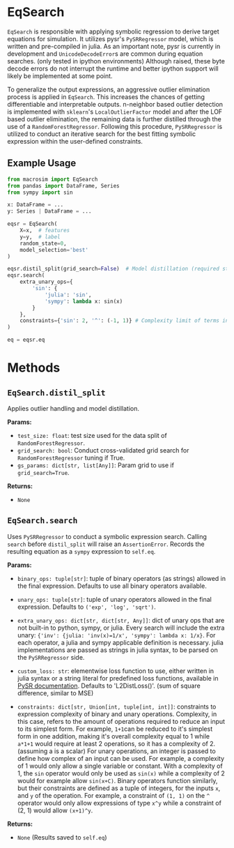 # EqSearch
`EqSearch` is responsible with applying symbolic regression to derive target equations for simulation. 
It utilizes pysr's `PySRRegressor` model, which is written and pre-compiled in julia. As an important note,
pysr is currently in development and `UnicodeDecodeError`s are common during equation searches. 
(only tested in ipython environments)  Although raised, these byte decode errors do not interrupt the runtime and
better ipython support will likely be implemented at some point.

To generalize the output expressions, an aggressive outlier elimination process is applied in `EqSearch`. This increases
the chances of getting differentiable and interpretable outputs. n-neighbor based outlier detection is implemented with
`sklearn`'s `LocalOutlierFactor` model and after the LOF based outlier elimination, the remaining data is further distilled
through the use of a `RandomForestRegressor`. Following this procedure, `PySRRegressor` is utilized to conduct an iterative
search for the best fitting symbolic expression within the user-defined constraints.

## Example Usage
```python
from macrosim import EqSearch
from pandas import DataFrame, Series
from sympy import sin

x: DataFrame = ...
y: Series | DataFrame = ... 

eqsr = EqSearch(
    X=x,  # features
    y=y,  # label
    random_state=0,
    model_selection='best'
)

eqsr.distil_split(grid_search=False)  # Model distillation (required step)
eqsr.search(
    extra_unary_ops={
        'sin': {
            'julia': 'sin',
            'sympy': lambda x: sin(x)
        }
    },
    constraints={'sin': 2, '^': (-1, 1)} # Complexity limit of terms in binary and unary operations 
)

eq = eqsr.eq
```

# Methods

## `EqSearch.distil_split`
Applies outlier handling and model distillation.

__Params:__
- `test_size: float`: test size used for the data split of `RandomForestRegressor`.
- `grid_search: bool`: Conduct cross-validated grid search for `RandomForestRegressor` tuning if True.
- `gs_params: dict[str, list[Any]]`: Param grid to use if `grid_search=True`.

__Returns:__
- `None`

## `EqSearch.search`
Uses `PySRRegressor` to conduct a symbolic expression search. Calling `search` before `distil_split` will raise an
`AssertionError`. Records the resulting equation as a `sympy` expression to `self.eq`.

__Params:__
- `binary_ops: tuple[str]`: tuple of binary operators (as strings) allowed in the final expression. Defaults to use all 
binary operators available.

- `unary_ops: tuple[str]`: tuple of unary operators allowed in the final expression. Defaults to `('exp', 'log', 'sqrt')`.

- `extra_unary_ops: dict[str, dict[str, Any]]`: dict of unary ops that are not built-in to python, sympy, or julia. Every search
will include the extra unary: `{'inv': {julia: 'inv(x)=1/x', 'sympy': lambda x: 1/x}`. For each operator, a julia and sympy
applicable definition is necessary. julia implementations are passed as strings in julia syntax, to be parsed on the
`PySRRegressor` side.

- `custom_loss: str`: elementwise loss function to use, either written in julia syntax or a string literal for predefined loss
functions, available in [PySR documentation](https://ai.damtp.cam.ac.uk/symbolicregression/dev/losses/). Defaults to 'L2DistLoss()'. (sum of square difference, similar to MSE)

- `constraints: dict[str, Union[int, tuple[int, int]]`: constraints to expression complexity of binary and unary operations. 
Complexity, in this case, refers to the amount of operations required to reduce an input to its simplest form. For example, 
`1+1`can be reduced to it's simplest form in one addition, making it's overall complexity equal to 1 while `a*1+1` would 
require at least 2 operations, so it has a complexity of 2. (assuming a is a scalar) For unary operations, an integer is 
passed to define how complex of an input can be used. For example, a complexity of 1 would only allow a single variable 
or constant. With a complexity of 1, the `sin` operator would only be used as `sin(x)` while a  complexity of 2 would 
for example allow `sin(x+C)`. Binary operators function similarly, but their constraints are defined as a tuple of 
integers, for the inputs `x`, and `y` of the operation. For example, a constraint of `(1, 1)` on the `^` operator would 
only allow expressions of type `x^y` while a constraint of (2, 1) would allow `(x+1)^y`.

__Returns:__
- `None` (Results saved to `self.eq`)